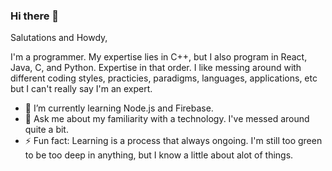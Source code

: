 ### Hi there 👋


Salutations and Howdy,

I'm a programmer. My expertise lies in C++, but I also program in React, Java, C, and Python. Expertise in that order. I like messing around with different coding styles, practicies, paradigms, languages, applications, etc but I can't really say I'm an expert.

- 🌱 I’m currently learning Node.js and Firebase.
- 💬 Ask me about my familiarity with a technology. I've messed around quite a bit.
- ⚡ Fun fact: Learning is a process that always ongoing. I'm still too green to be too deep in anything, but I know a little about alot of things.

<!--
**lucidlactose/lucidlactose** is a ✨ _special_ ✨ repository because its `README.md` (this file) appears on your GitHub profile.

Here are some ideas to get you started:


- 🌱 I’m currently learning ...
- 👯 I’m looking to collaborate on ...
- 🤔 I’m looking for help with ...
- 💬 Ask me about ...
- 📫 How to reach me: ...
- 😄 Pronouns: ...
- ⚡ Fun fact: ...
-->
